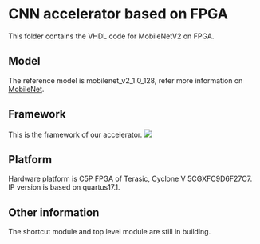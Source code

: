 CNN accelerator based on FPGA
===
  This folder contains the VHDL code for MobileNetV2 on FPGA.
## Model
  The reference model is mobilenet_v2_1.0_128, refer more information on [MobileNet](https://github.com/tensorflow/models/tree/master/research/slim/nets/mobilenet).
## Framework
  This is the framework of our accelerator.
  ![](https://github.com/eda-lab/CNNAF-CNN-Accelerator/raw/master/mobilenetv2/frame.png)
## Platform
  Hardware platform is C5P FPGA of Terasic, Cyclone V 5CGXFC9D6F27C7.<br>
  IP version is based on quartus17.1.
## Other information
  The shortcut module and top level module are still in building.
